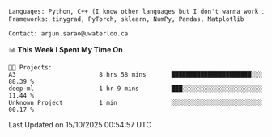 ```txt
Languages: Python, C++ (I know other languages but I don't wanna work in em)
Frameworks: tinygrad, PyTorch, sklearn, NumPy, Pandas, Matplotlib

Contact: arjun.sarao@uwaterloo.ca
```

<!--START_SECTION:waka-->
📊 **This Week I Spent My Time On** 

```text
🐱‍💻 Projects: 
A3                       8 hrs 58 mins       ██████████████████████░░░   88.39 % 
deep-ml                  1 hr 9 mins         ███░░░░░░░░░░░░░░░░░░░░░░   11.44 % 
Unknown Project          1 min               ░░░░░░░░░░░░░░░░░░░░░░░░░   00.17 % 
```


 Last Updated on 15/10/2025 00:54:57 UTC
<!--END_SECTION:waka-->
